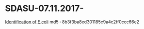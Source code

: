 # SDASU-07.11.2017-

[Identification of E.coli](https://drive.google.com/open?id=17hMl6xNC02KrnuctdljbJznFoQ4THQOf) md5 : 8b3f3ba8ed301185c9a4c2ff0ccc66e2

